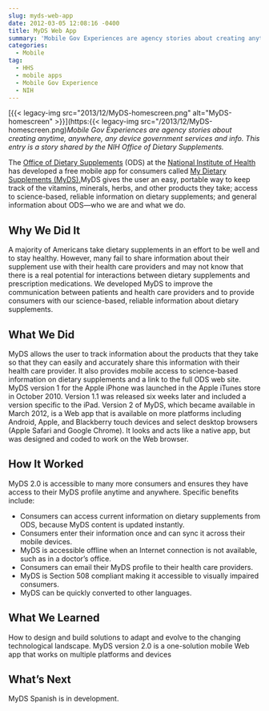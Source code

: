 ```yaml
---
slug: myds-web-app
date: 2012-03-05 12:08:16 -0400
title: MyDS Web App
summary: 'Mobile Gov Experiences are agency stories about creating anytime, anywhere, any device government services and info. This entry is a story shared by the NIH Office of Dietary Supplements. The Office of Dietary Supplements (ODS) at the National Institute of Health has developed a free mobile app for consumers called My Dietary Supplements (MyDS).MyDS gives the user'
categories:
  - Mobile
tag:
  - HHS
  - mobile apps
  - Mobile Gov Experience
  - NIH
---
```


[{{< legacy-img src="2013/12/MyDS-homescreen.png" alt="MyDS-homescreen" >}}](https:{{< legacy-img src="/2013/12/MyDS-homescreen.png)_Mobile Gov Experiences are agency stories about creating anytime, anywhere, any device government services and info. This entry is a story shared by the NIH Office of Dietary Supplements._

The <a href="http://ods.od.nih.gov/" rel="nofollow">Office of Dietary Supplements</a> (ODS) at the <a href="http://www.nih.gov/" rel="nofollow">National Institute of Health</a> has developed a free mobile app for consumers called <a href="http://ods.od.nih.gov/About/mobile/aboutmyds.aspx" rel="nofollow">My Dietary Supplements (MyDS).</a>MyDS gives the user an easy, portable way to keep track of the vitamins, minerals, herbs, and other products they take; access to science-based, reliable information on dietary supplements; and general information about ODS—who we are and what we do.

## Why We Did It

A majority of Americans take dietary supplements in an effort to be well and to stay healthy. However, many fail to share information about their supplement use with their health care providers and may not know that there is a real potential for interactions between dietary supplements and prescription medications. We developed MyDS to improve the communication between patients and health care providers and to provide consumers with our science-based, reliable information about dietary supplements.

## What We Did

MyDS allows the user to track information about the products that they take so that they can easily and accurately share this information with their health care provider. It also provides mobile access to science-based information on dietary supplements and a link to the full ODS web site. MyDS version 1 for the Apple iPhone was launched in the Apple iTunes store in October 2010. Version 1.1 was released six weeks later and included a version specific to the iPad. Version 2 of MyDS, which became available in March 2012, is a Web app that is available on more platforms including Android, Apple, and Blackberry touch devices and select desktop browsers (Apple Safari and Google Chrome). It looks and acts like a native app, but was designed and coded to work on the Web browser.

## How It Worked

MyDS 2.0 is accessible to many more consumers and ensures they have access to their MyDS profile anytime and anywhere. Specific benefits include:

  * Consumers can access current information on dietary supplements from ODS, because MyDS content is updated instantly.
  * Consumers enter their information once and can sync it across their mobile devices.
  * MyDS is accessible offline when an Internet connection is not available, such as in a doctor’s office.
  * Consumers can email their MyDS profile to their health care providers.
  * MyDS is Section 508 compliant making it accessible to visually impaired consumers.
  * MyDS can be quickly converted to other languages.

## What We Learned

How to design and build solutions to adapt and evolve to the changing technological landscape. MyDS version 2.0 is a one-solution mobile Web app that works on multiple platforms and devices

## What&#8217;s Next

MyDS Spanish is in development.